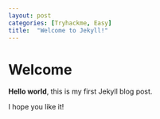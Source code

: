```yaml
---
layout: post
categories: [Tryhackme, Easy]
title:  "Welcome to Jekyll!"
---
```


# Welcome

**Hello world**, this is my first Jekyll blog post.

I hope you like it!
